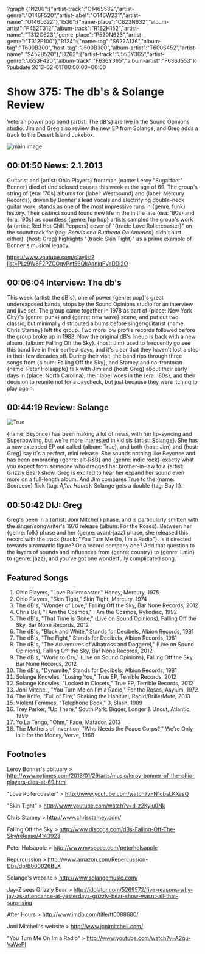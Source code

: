?graph {"N200":{"artist-track":"O146S532","artist-genre":"O146F520","artist-label":"O146W231","artist-name":"O146L622"},"I536":{"name-place":"C623N632","album-artist":"F452T312","album-track":"R162H152","artist-name":"T312C623","genre-place":"P520N623","artist-genre":"T312P100"},"R124":{"name-tag":"S622A136","album-tag":"T600B300","host-tag":"J500B300","album-artist":"T600S452","artist-name":"S452B520"},"D262":{"artist-track":"J553Y365","artist-genre":"J553F420","album-track":"F636Y365","album-artist":"F636J553"}}
?pubdate 2013-02-01T00:00:00+00:00

# Show 375: The db's & Solange Review
Veteran power pop band {artist: The dB's} are live in the Sound Opinions studio. Jim and Greg also review the new EP from Solange, and Greg adds a track to the Desert Island Jukebox.

![main image](http://static.soundopinions.org/images/2013/thedbs.jpg)


## 00:01:50 News: 2.1.2013
Guitarist and {artist: Ohio Players} frontman {name: Leroy "Sugarfoot" Bonner} died of undisclosed causes this week at the age of 69. The group's string of {era: '70s} albums for {label: Westbound} and {label: Mercury Records}, driven by Bonner's lead vocals and electrifying double-neck guitar work, stands as one of the most impressive runs in {genre: funk} history. Their distinct sound found new life in the in the late {era: '80s} and {era: '90s} as countless {genre: hip hop} artists sampled the group's work (a {artist: Red Hot Chili Peppers} cover of "{track: Love Rollercoaster}" on the soundtrack for {tag: *Beavis and Butthead Do America*} didn't hurt either). {host: Greg} highlights "{track: Skin Tight}" as a prime example of Bonner's musical legacy.

https://www.youtube.com/playlist?list=PLz9W8F2PZCOqvPnt56QkAanjgFVaDDi2O

## 00:06:04 Interview: The db's
This week {artist: the dB's}, one of power {genre: pop}'s great underexposed bands, stops by the Sound Opinions studio for an interview and live set. The group came together in 1978 as part of {place: New York City}'s {genre: punk} and {genre: new wave} scene, and put out two classic, but minimally distributed albums before singer/guitarist {name: Chris Stamey} left the group. Two more low profile records followed before the group broke up in 1988. Now the original dB's lineup is back with a new album, {album: Falling Off the Sky}. {host: Jim} used to frequently go see this band live in their earliest days, and it's clear that they haven't lost a step in their few decades off. During their visit, the band rips through three songs from {album: Falling Off the Sky}, and Stamey and co-frontman {name: Peter Holsapple} talk with Jim and {host: Greg} about their early days in {place: North Carolina}, their label woes in the {era: '80s}, and their decision to reunite not for a paycheck, but just because they were itching to play again. 

## 00:44:19 Review: Solange
![True](http://is2.mzstatic.com/image/thumb/Music69/v4/4e/f5/e6/4ef5e655-1006-841b-65ef-3a509eaa163f/source/600x600bb.jpg "927803/1083759891")

{name: Beyonce} has been making a lot of news, with her lip-syncing and Superbowling, but we're more interested in kid sis {artist: Solange}. She has a new extended EP out called {album: True}, and both {host: Jim} and {host: Greg} say it's a perfect, mini release. She sounds nothing like Beyonce and has been embracing {genre: alt-R&B} and {genre: indie rock}-exactly what you expect from someone who dragged her brother-in-law to a {artist: Grizzly Bear} show. Greg is excited to hear her expand her sound even more on a full-length album. And Jim compares True to the {name: Scorcese} flick {tag: *After Hours*}. Solange gets a double {tag: Buy It}.

## 00:50:42 DIJ: Greg
Greg's been in a {artist: Joni Mitchell} phase, and is particularly smitten with the singer/songwriter's 1976 release {album: For the Roses}. Between her {genre: folk} phase and her {genre: avant-jazz} phase, she released this record with the track {track: "You Turn Me On, I'm a Radio"}. Is it directed towards a romantic figure? Or a record company one? Add that question to the layers of sounds and influences from {genre: country} to {genre: Latin} to {genre: jazz}, and you've got one wonderfully complicated song.

## Featured Songs
1. Ohio Players, "Love Rollercoaster," Honey, Mercury, 1975
2. Ohio Players, "Skin Tight," Skin Tight, Mercury, 1974
3. The dB's, "Wonder of Love," Falling Off the Sky, Bar None Records, 2012
4. Chris Bell, "I Am the Cosmos," I Am the Cosmos, Rykodisc, 1992
5. The dB's, "That Time is Gone," (Live on Sound Opinions), Falling Off the Sky, Bar None Records, 2012
6. The dB's, "Black and White," Stands for Decibels, Albion Records, 1981
7. The dB's, "The Fight," Stands for Decibels, Albion Records, 1981
8. The dB's, "The Adventures of Albatross and Doggerel," (Live on Sound Opinions), Falling Off the Sky, Bar None Records, 2012
9. The dB's, "World to Cry," (Live on Sound Opinions), Falling Off the Sky, Bar None Records, 2012
10. The dB's, "Dynamite," Stands for Decibels, Albion Records, 1981
11. Solange Knowles, "Losing You," True EP, Terrible Records, 2012
12. Solange Knowles, "Locked in Closets," True EP, Terrible Records, 2012
13. Joni Mitchell, "You Turn Me on I'm a Radio," For the Roses, Asylum, 1972
14. The Knife, "Full of Fire," Shaking the Habitual, Rabid/Brille/Mute, 2013
15. Violent Femmes, "Telephone Book," 3, Slash, 1989
16. Trey Parker, "Up There," South Park: Bigger, Longer & Uncut, Atlantic, 1999
17. Yo La Tengo, "Ohm," Fade, Matador, 2013
18. The Mothers of Invention, "Who Needs the Peace Corps?," We're Only in it for the Money, Verve, 1968

## Footnotes
Leroy Bonner's obituary > http://www.nytimes.com/2013/01/29/arts/music/leroy-bonner-of-the-ohio-players-dies-at-69.html

"Love Rollercoaster" > http://www.youtube.com/watch?v=N1cbsLKXasQ

"Skin Tight" > http://www.youtube.com/watch?v=d-z2Kyiu0Nk

Chris Stamey > http://www.chrisstamey.com/

Falling Off the Sky > http://www.discogs.com/dBs-Falling-Off-The-Sky/release/4143923

Peter Holsapple > http://www.myspace.com/peterholsapple

Repurcussion > http://www.amazon.com/Repercussion-Dbs/dp/B000026BLX

Solange's website > http://www.solangemusic.com/

Jay-Z sees Grizzly Bear > http://idolator.com/5269572/five-reasons-why-jay-zs-attendance-at-yesterdays-grizzly-bear-show-wasnt-all-that-surprising

After Hours > http://www.imdb.com/title/tt0088680/

Joni Mitchell's website > http://www.jonimitchell.com/

"You Turn Me On Im a Radio" > http://www.youtube.com/watch?v=A2qu-VaWePI
